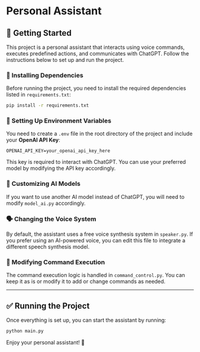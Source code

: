 # Personal Assistant

## 🚀 Getting Started

This project is a personal assistant that interacts using voice commands, executes predefined actions, and communicates with ChatGPT. Follow the instructions below to set up and run the project.

### 📌 Installing Dependencies
Before running the project, you need to install the required dependencies listed in `requirements.txt`:
```bash
pip install -r requirements.txt
```

### 🔑 Setting Up Environment Variables
You need to create a `.env` file in the root directory of the project and include your **OpenAI API Key**:
```env
OPENAI_API_KEY=your_openai_api_key_here
```
This key is required to interact with ChatGPT. You can use your preferred model by modifying the API key accordingly.

### 🤖 Customizing AI Models
If you want to use another AI model instead of ChatGPT, you will need to modify `model_ai.py` accordingly.

### 🗣️ Changing the Voice System
By default, the assistant uses a free voice synthesis system in `speaker.py`. If you prefer using an AI-powered voice, you can edit this file to integrate a different speech synthesis model.

### 🔧 Modifying Command Execution
The command execution logic is handled in `command_control.py`. You can keep it as is or modify it to add or change commands as needed.

---

## ✅ Running the Project
Once everything is set up, you can start the assistant by running:
```bash
python main.py
```

Enjoy your personal assistant! 🚀

